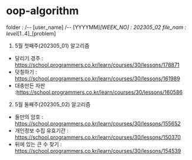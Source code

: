 # oop-algorithm

folder :
/-- [user_name]
  /-- [YYYYMM]_[WEEK_NO] : 202305_02
file_nam : level_[1..4]_[problem]

1. 5월 첫째주(202305_01) 알고리즘 
  - 달리기 경주 : https://school.programmers.co.kr/learn/courses/30/lessons/178871
  - 덧칠하기 : https://school.programmers.co.kr/learn/courses/30/lessons/161989
  - 대충만든 자판 :https://school.programmers.co.kr/learn/courses/30/lessons/160586

2. 5월 둘째주(202305_02) 알고리즘
  - 둘만의 암호 : https://school.programmers.co.kr/learn/courses/30/lessons/155652
  - 개인정보 수집 유효기간 : https://school.programmers.co.kr/learn/courses/30/lessons/150370
  - 뒤에 있는 큰 수 찾기 : https://school.programmers.co.kr/learn/courses/30/lessons/154539